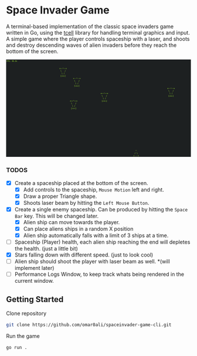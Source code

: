 # Space Invader Game

A terminal-based implementation of the classic space invaders game written in Go, using the [tcell](https://github.com/gdamore/tcell) library for handling terminal graphics and input. A simple game where the player controls spaceship with a laser, and shoots and destroy descending waves of alien invaders before they reach the bottom of the screen.

![Space Invaders Game](https://raw.githubusercontent.com/omar0ali/spaceinvader-game-cli/refs/heads/main/screenshots/spaceinvader-game-cli.png)

### TODOS
- [X] Create a spaceship placed at the bottom of the screen.
    - [X] Add controls to the spaceship, `Mouse Motion` left and right. 
    - [X] Draw a proper Triangle shape.
    - [X] Shoots laser beam by hitting the `Left Mouse Button`.
- [X] Create a single enemy spaceship. Can be produced by hitting the `Space Bar` key. This will be changed later.
    - [X] Alien ship can move towards the player.
    - [X] Can place aliens ships in a random X position
    - [X] Alien ship automatically falls with a limit of 3 ships at a time.
- [ ] Spaceship (Player) health, each alien ship reaching the end will depletes the health. (just a little bit)
- [X] Stars falling down with different speed. (just to look cool)
- [ ] Alien ship should shoot the player with laser beam as well. *(will implement later)
- [ ] Performance Logs Window, to keep track whats being rendered in the current window.

## Getting Started

Clone repository

```bash
git clone https://github.com/omar0ali/spaceinvader-game-cli.git
```

Run the game

```bash
go run .
```
